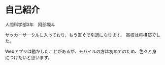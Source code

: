 # 自己紹介

人間科学部3年　阿部颯斗

サッカーサークルに入っており、もう直ぐで引退になります。
高校は将棋部でした。

Webアプリは動かしたことがあるが、モバイルの方は初めてのため、色々と身につけたいと思います。
